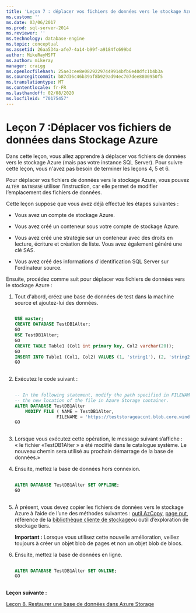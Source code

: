 ```yaml
---
title: 'Leçon 7 : déplacer vos fichiers de données vers le stockage Azure | Microsoft Docs'
ms.custom: ''
ms.date: 03/06/2017
ms.prod: sql-server-2014
ms.reviewer: ''
ms.technology: database-engine
ms.topic: conceptual
ms.assetid: 26aa534a-afe7-4a14-b99f-a9184fc699bd
author: MikeRayMSFT
ms.author: mikeray
manager: craigg
ms.openlocfilehash: 25ae3cee8e08292297449914bfb6e40dfc1b4b3a
ms.sourcegitcommit: b87d36c46b39af8b929ad94ec707dee8800950f5
ms.translationtype: MT
ms.contentlocale: fr-FR
ms.lasthandoff: 02/08/2020
ms.locfileid: "70175457"
---
```

# <a name="lesson-7-move-your-data-files-to-azure-storage"></a>Leçon 7 :Déplacer vos fichiers de données dans Stockage Azure
  Dans cette leçon, vous allez apprendre à déplacer vos fichiers de données vers le stockage Azure (mais pas votre instance SQL Server). Pour suivre cette leçon, vous n'avez pas besoin de terminer les leçons 4, 5 et 6.  
  
 Pour déplacer vos fichiers de données vers le stockage Azure, vous pouvez `ALTER DATABASE` utiliser l’instruction, car elle permet de modifier l’emplacement des fichiers de données.  
  
 Cette leçon suppose que vous avez déjà effectué les étapes suivantes :  
  
-   Vous avez un compte de stockage Azure.  
  
-   Vous avez créé un conteneur sous votre compte de stockage Azure.  
  
-   Vous avez créé une stratégie sur un conteneur avec des droits en lecture, écriture et création de liste. Vous avez également généré une clé SAS.  
  
-   Vous avez créé des informations d'identification SQL Server sur l'ordinateur source.  
  
 Ensuite, procédez comme suit pour déplacer vos fichiers de données vers le stockage Azure :  
  
1.  Tout d'abord, créez une base de données de test dans la machine source et ajoutez-lui des données.  
  
    ```sql  
  
    USE master;   
    CREATE DATABASE TestDB1Alter;   
    GO   
    USE TestDB1Alter;   
    GO   
    CREATE TABLE Table1 (Col1 int primary key, Col2 varchar(20));   
    GO   
    INSERT INTO Table1 (Col1, Col2) VALUES (1, 'string1'), (2, 'string2');   
    GO  
  
    ```  
  
2.  Exécutez le code suivant :  
  
    ```sql  
  
    -- In the following statement, modify the path specified in FILENAME to   
    -- the new location of the file in Azure Storage container.   
    ALTER DATABASE TestDB1Alter    
        MODIFY FILE ( NAME = TestDB1Alter,    
                    FILENAME = 'https://teststorageaccnt.blob.core.windows.net/testcontaineralter/TestDB1AlterData.mdf');   
    GO  
  
    ```  
  
3.  Lorsque vous exécutez cette opération, le message suivant s’affiche : « le fichier «TestDB1Alter » a été modifié dans le catalogue système. Le nouveau chemin sera utilisé au prochain démarrage de la base de données.»  
  
4.  Ensuite, mettez la base de données hors connexion.  
  
    ```sql  
  
    ALTER DATABASE TestDB1Alter SET OFFLINE;   
    GO  
  
    ```  
  
5.  À présent, vous devez copier les fichiers de données vers le stockage Azure à l’aide de l’une des méthodes suivantes : [outil AzCopy](https://blogs.msdn.com/b/windowsazurestorage/archive/2012/12/03/azcopy-uploading-downloading-files-for-windows-azure-blobs.aspx), [page put](https://msdn.microsoft.com/library/azure/ee691975.aspx), référence de la [bibliothèque cliente de stockage](https://msdn.microsoft.com/library/azure/dn261237.aspx)ou outil d’exploration de stockage tiers.  
  
     **Important :** Lorsque vous utilisez cette nouvelle amélioration, veillez toujours à créer un objet blob de pages et non un objet blob de blocs.  
  
6.  Ensuite, mettez la base de données en ligne.  
  
    ```sql  
  
    ALTER DATABASE TestDB1Alter SET ONLINE;   
    GO  
  
    ```  
  
 **Leçon suivante :**  
  
 [Leçon 8. Restaurer une base de données dans Azure Storage](lesson-7-restore-a-database-to-a-point-in-time.md)  
  
  
